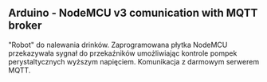 ## Arduino - NodeMCU v3 comunication with MQTT broker

"Robot" do nalewania drinków. Zaprogramowana płytka NodeMCU przekazywała sygnał do przekaźników umożliwiając kontrole pompek perystaltycznych wyższym napięciem. Komunikacja z darmowym serwerem MQTT.
